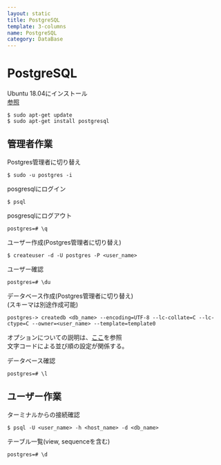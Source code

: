 ```yaml
---
layout: static
title: PostgreSQL
template: 3-columns
name: PostgreSQL
category: DataBase
---
```


# PostgreSQL

Ubuntu 18.04にインストール  
[参照](http://matoto1980.livedoor.blog/archives/15780216.html)

```
$ sudo apt-get update
$ sudo apt-get install postgresql
```

## 管理者作業

Postgres管理者に切り替え
```
$ sudo -u postgres -i
```

posgresqlにログイン
```
$ psql
```

posgresqlにログアウト
```
postgres=# \q
```

ユーザー作成(Postgres管理者に切り替え)
```
$ createuser -d -U postgres -P <user_name>
```

ユーザー確認
```
postgres=# \du
```

データベース作成(Postgres管理者に切り替え)  
(スキーマは別途作成可能)
```
postgres-> createdb <db_name> --encoding=UTF-8 --lc-collate=C --lc-ctype=C --owner=<user_name> --template=template0
```
オプションについての説明は、[ここ](https://www.kakiro-web.com/postgresql/postgresql-create-database.html)を参照  
文字コードによる並び順の設定が関係する。

データベース確認
```
postgres=# \l
```

## ユーザー作業

ターミナルからの接続確認
```
$ psql -U <user_name> -h <host_name> -d <db_name>
```

テーブル一覧(view, sequenceを含む)
```
postgres=# \d
```
